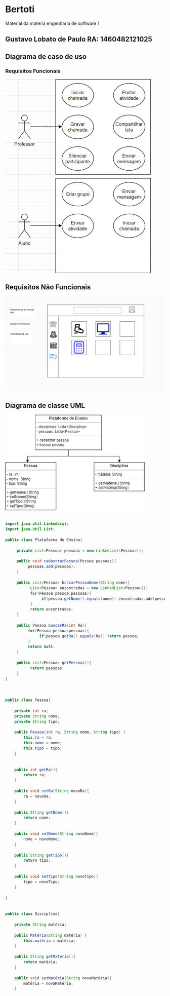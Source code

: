 # Bertoti
Material da matéria engenharia de software 1

## Gustavo Lobato de Paulo RA: 1460482121025

## Diagrama de caso de uso

### Requisitos Funcionais

<img src = "https://github.com/Gustavoldp/Bertoti/blob/master/requisito%20funcional.png">

## Requisitos Não Funcionais


<img src="https://github.com/Gustavoldp/Bertoti/blob/master/euristicas.png">


## Diagrama de classe UML

<img src = "https://github.com/Gustavoldp/Bertoti/blob/master/UML.drawio.png">

~~~java

import java.util.LinkedList;
import java.util.List;

public class Plataforma de Ensino{

     private List<Pessoa> pessoas = new LinkedList<Pessoa>();

     public void cadastrarPessoa(Pessoa pessoas){
          pessoas.add(pessoas);
     }

     public List<Pessoa> buscarPessoaNome(String nome){
           List<Pessoa> encontradas = new LinkedList<Pessoa>();
           for(Pessoa pessoa:pessoas){
                if(pessoa.getNome().equals(nome)) encontradas.add(pessoa);
           }
           return encontradas;
     }

     public Pessoa buscarRa(int Ra){
          for(Pessoa pessoa:pessoas){
               if(pessoa.getRa().equals(Ra)) return pessoa; 
          }
          return null;
     }

     public List<Pessoa> getPessoas(){
           return pessoas;
     }
}



public class Pessoa{
	
	private int ra;
	private String nome;
	private String tipo;
	
	public Pessoa(int ra, String nome, String tipo) {
		this.ra = ra;
		this.nome = nome;
		this.tipo = tipo;
	}


	public int getRa(){
		return ra;
	}
	
	public void setRa(String novoRa){
		ra = novoRa;
	}

	public String getNome(){
		return nome;
	}
	
	public void setNome(String novoNome){
		nome = novoNome;
	}

	public String getTipo(){
		return tipo;
	}
	
	public void setTipo(String novoTipo){
		tipo = novoTipo;
	}

}


public class Disciplina{
	
	private String matéria;
		
	public Matéria(String matéria) {
		this.matéria = matéria;
	}

	public String getMatéria(){
		return matéria;
	}
	
	public void setMatéria(String novaMatéria){
		matéria = novaMatéria;
	}
~~~


